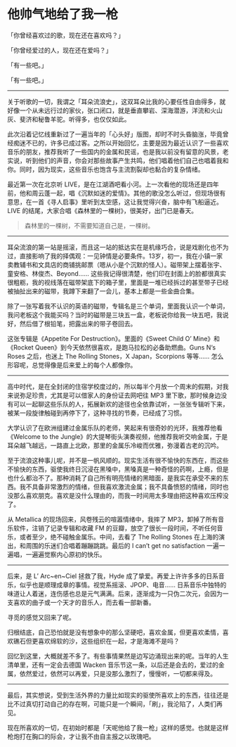 # 他帅气地给了我一枪


「你曾经喜欢过的歌，现在还在喜欢吗？」

「你曾经爱过的人，现在还在爱吗？」

「有一些吧。」

「有一些吧。」

***

关于听歌的一切，我谓之「耳朵流浪史」，这双耳朵比我的心要任性自由得多，就好像一个从未远行过的家伙，张口闭口，就是垂直攀岩、深海潜游，洋流和火山灰、斐济和秘鲁羊驼。听得多，也仅仅如此。

此次沿着记忆线重新过了一遍当年的「心头好」版图，却时不时头昏脑涨，毕竟曾经痴迷不已的，许多已成过客。之所以开始回忆，主要是因为最近认识了一些喜欢音乐的朋友，推荐我听了一些国内的金属和民谣，也是我以前没有留意的风景，老实说，听到他们的声音，你会对那些故事产生共鸣，他们唱着他们自己也唱着我和你。同时，因为现实，这些音乐也饱含与主流割裂却也黏合的复杂情绪。

最近第一次在北京听 LIVE，是在江湖酒吧看小河。上一次看他的现场还是四年前，他和周云蓬一起，唱《沉默如迷的爱情》。其他的歌没怎么听过，但现场很有意思，在一首《寻人启事》里听到太空感，这让我觉得兴奋，脑中有飞船逼近。LIVE 的结尾，大家合唱《森林里的一棵树》，很美好，出门已是春天。

> 森林里的一棵树，不需要知道自己是，一棵树。

***

耳朵流浪的第一站是摇滚，而且这一站的抵达实在是机缘巧合，说是戏剧化也不为过，直接影响了我的择偶观：一见钟情是必要条件。13岁，初一，我在小镇一家卖教辅书和文具店的商铺挑邮票（嗯从小是个沉默的怪人）。磁带架上摆着张宇、童安格、林俊杰、Beyond…… 这些我记得很清楚，他们印在封面上的脸都很真实很粗粝，我的视线落在磁带架底下的箱子里，里面是一堆已经拆过的甚至带子已经被抽扯出来的磁带，我蹲下来翻了一会儿，基本上都是一些金曲合集。

除了一张写着我不认识的英语的磁带，专辑名是三个单词，里面我认识一个单词，我问老板这个我能买吗？当时的磁带是三块五一盒，老板说你给我一块五吧，我说好，然后借了根铅笔，把露出来的带子卷回去。

这张专辑是《Appetite For Destruction》。里面的《Sweet Child O’ Mine》和《Rocket Queen》到今天依然很喜欢，是跑马拉松的必备助燃曲。Guns N‘s Roses 之后，也迷上 The Rolling Stones，X Japan，Scorpions 等等…… 怎么形容呢，总觉得像是后来爱上的每个人都像你。

***

高中时代，是在全封闭的住宿学校度过的，所以每半个月放一个周末的假期，对我来说弥足珍贵，尤其是可以借家人的身份证去网吧往 MP3 里下歌，那时候身边没有可以一起聊这些乐队的人，拓展新欢的途径也全依靠试听，一张张专辑听下来，被某一段旋律触碰到再停下了，这种寻找的节奏，已经成了习惯。

大学认识了在欧洲组建过金属乐队的老师，笑起来有很奇妙的光环，我推荐他看 《Welcome to the Jungle》的大提琴街头演奏视频，他推荐我听交响金属，于是耳朵越飞越远，一路直上北欧，那里的金属乐冷峻而优雅，弥漫着古老的沉吟。

至于流浪这种事儿呢，并不是一帆风顺的。现实生活有很不愉快的东西在，而这些不愉快的东西，驱使我终日沉浸在黑嗓中，黑嗓真是一种奇怪的药啊，上瘾，但是也什么都治不了。那种消耗了自己所有明亮情绪的黑暗面，是我实在承受不来的东西。我不具备非常激烈的情绪，但我喜欢激流金属；我不具备愤怒的情绪，同时也没那么喜欢朋克。喜欢是没什么理由的，而我一时间用太多理由把这种喜欢压榨没了。

从 Metallica 的现场回来，风卷残云的喧嚣情绪中，我摔了 MP3，卸掉了所有音乐软件，注销了记录专辑和收藏 FM 的豆瓣，放空了很长一段时间，不听任何音乐，或者至少，绝不碰触金属乐。中间，去看了 The Rolling Stones 在上海的演出，和周围的乐迷们合唱着蹦蹦跳跳。最后的 I can’t get no satisfaction 一遍一遍唱，一遍遍觉察内心原初的快乐。

***

后来，是 L’ Arc~en~Ciel 拯救了我，Hyde 成了挚爱。再爱上许许多多的日系音乐，似乎也是顺理成章的事情。视觉系摇滚、JPOP、电音…… 日系音乐中独特的味道让人着迷，连伤感也总是元气满满。后来，逐渐成为一只伪二次元，会因为一支喜欢的曲子或一个天才的音乐人，而去看一部新番。

寻觅的感觉又回来了呢。

归根结底，自己恐怕就是没有想象中的那么坚硬吧，喜欢金属，但更喜欢柔情，喜欢礁石但更喜欢绵软的沙，这些组织在一起，才是海滩不是吗？

回忆到这里，大概就差不多了。有些事情果然是边写边涌现出来的呢。当年的人生清单里，还有一定会去德国 Wacken 音乐节这一条，以后还是会去的，爱过的金属，依然爱过，依然可以再爱，只是没那么激烈了，慢慢听，一切都来得及。

***

最后，其实想说，受到生活外界的力量比如现实的驱使所喜欢上的东西，往往还是比不过真切打动自己的存在啊，可能只是一个瞬间，「刷」，我沦陷了，人类们再见。

现在所喜欢的一切，在初始时都是「天呢他给了我一枪」这样的感觉。也就是这样枪炮打在胸口的际会，才让我不由自主报之以玫瑰吧。



